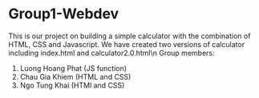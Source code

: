 # Group1-Webdev
This is our project on building a simple calculator with the combination of HTML, CSS and Javascript. We have created two versions of calculator including index.html and calculator2.0.html\n
Group members:
1) Luong Hoang Phat (JS function)
2) Chau Gia Khiem (HTML and CSS)
3) Ngo Tung Khai (HTMl and CSS)
